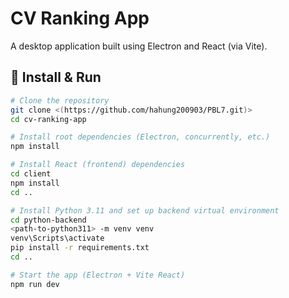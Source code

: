 # CV Ranking App

A desktop application built using Electron and React (via Vite).

## 🚀 Install & Run

```bash
# Clone the repository
git clone <(https://github.com/hahung200903/PBL7.git)>
cd cv-ranking-app

# Install root dependencies (Electron, concurrently, etc.)
npm install

# Install React (frontend) dependencies
cd client
npm install
cd ..

# Install Python 3.11 and set up backend virtual environment
cd python-backend
<path-to-python311> -m venv venv
venv\Scripts\activate
pip install -r requirements.txt
cd ..

# Start the app (Electron + Vite React)
npm run dev
```
